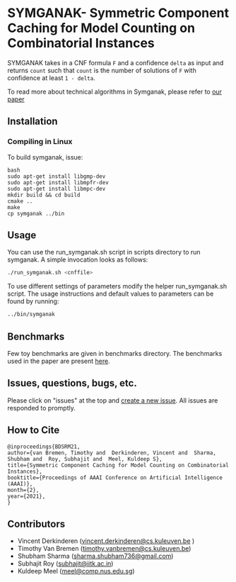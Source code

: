 # SYMGANAK- Symmetric Component Caching for Model Counting on Combinatorial Instances
SYMGANAK  takes in a CNF formula `F` and a confidence `delta` as input and returns `count` such that `count` is the number of solutions of `F` with confidence at least `1 - delta`. 

To read more about technical algorithms in Symganak, please refer to [our paper](https://www.comp.nus.edu.sg/~meel/Papers/aaai21-bdsrm.pdf) 

## Installation

### Compiling in Linux

To build symganak, issue:

```
bash
sudo apt-get install libgmp-dev
sudo apt-get install libmpfr-dev
sudo apt-get install libmpc-dev
mkdir build && cd build
cmake ..
make
cp symganak ../bin
```


## Usage

You can use the run_symganak.sh script in scripts directory to run symganak. A simple invocation looks as follows:

```bash
./run_symganak.sh <cnffile>
```
To use different settings of parameters modify the helper run_symganak.sh script. The usage instructions and default values to parameters can be found by running:

```bash
../bin/symganak
```

## Benchmarks
Few toy benchmarks are given in benchmarks directory. The benchmarks used in the paper are present [here](https://github.com/VincentDerk/Paper-SymGANAK-benchmark).


## Issues, questions, bugs, etc.
Please click on "issues" at the top and [create a new issue](https://github.com/meelgroup/ganak/issues). All issues are responded to promptly.

## How to Cite
```
@inproceedings{BDSRM21,
author={van Bremen, Timothy and  Derkinderen, Vincent and  Sharma, Shubham and  Roy, Subhajit and  Meel, Kuldeep S},
title={Symmetric Component Caching for Model Counting on Combinatorial Instances},
booktitle={Proceedings of AAAI Conference on Artificial Intelligence (AAAI)},
month={2},
year={2021},
}
```

## Contributors
  * Vincent Derkinderen (vincent.derkinderen@cs.kuleuven.be )
  * Timothy Van Bremen (timothy.vanbremen@cs.kuleuven.be)
  * Shubham Sharma (sharma.shubham736@gmail.com)
  * Subhajit Roy (subhajit@iitk.ac.in)
  * Kuldeep Meel (meel@comp.nus.edu.sg)
